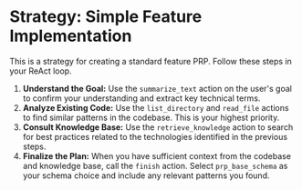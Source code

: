 # Strategy: Simple Feature Implementation

This is a strategy for creating a standard feature PRP. Follow these steps in your ReAct loop.

1.  **Understand the Goal:** Use the `summarize_text` action on the user's goal to confirm your understanding and extract key technical terms.
2.  **Analyze Existing Code:** Use the `list_directory` and `read_file` actions to find similar patterns in the codebase. This is your highest priority.
3.  **Consult Knowledge Base:** Use the `retrieve_knowledge` action to search for best practices related to the technologies identified in the previous steps.
4.  **Finalize the Plan:** When you have sufficient context from the codebase and knowledge base, call the `finish` action. Select `prp_base_schema` as your schema choice and include any relevant patterns you found.

